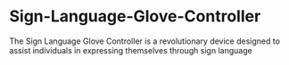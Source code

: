 # Sign-Language-Glove-Controller
The Sign Language Glove Controller is a revolutionary device designed to assist individuals in expressing themselves through sign language
